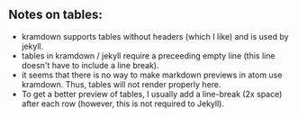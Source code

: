 ## Notes on tables:
- kramdown supports tables without headers (which I like) and is used by jekyll.
- tables in kramdown / jekyll require a preceeding empty line (this line doesn't have to include a line break).
- it seems that there is no way to make markdown previews in atom use kramdown. Thus, tables will not render properly here.
- To get a better preview of tables, I usually add a line-break (2x space) after each row (however, this is not required to Jekyll).
